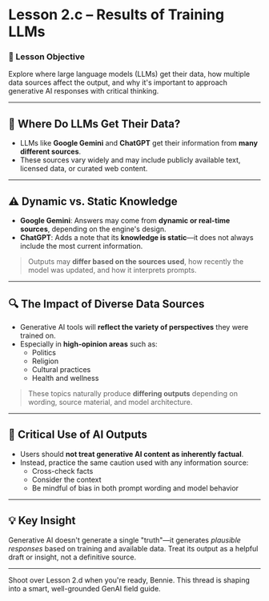 # Lesson 2.c – Results of Training LLMs

### 🎯 Lesson Objective
Explore where large language models (LLMs) get their data, how multiple data sources affect the output, and why it's important to approach generative AI responses with critical thinking.

---

## 🧠 Where Do LLMs Get Their Data?

- LLMs like **Google Gemini** and **ChatGPT** get their information from **many different sources**.
- These sources vary widely and may include publicly available text, licensed data, or curated web content.

---

## ⚠️ Dynamic vs. Static Knowledge

- **Google Gemini**: Answers may come from **dynamic or real-time sources**, depending on the engine's design.
- **ChatGPT**: Adds a note that its **knowledge is static**—it does not always include the most current information.

> Outputs may **differ based on the sources used**, how recently the model was updated, and how it interprets prompts.

---

## 🔍 The Impact of Diverse Data Sources

- Generative AI tools will **reflect the variety of perspectives** they were trained on.
- Especially in **high-opinion areas** such as:
  - Politics
  - Religion
  - Cultural practices
  - Health and wellness

> These topics naturally produce **differing outputs** depending on wording, source material, and model architecture.

---

## 🧭 Critical Use of AI Outputs

- Users should **not treat generative AI content as inherently factual**.
- Instead, practice the same caution used with any information source:
  - Cross-check facts
  - Consider the context
  - Be mindful of bias in both prompt wording and model behavior

---

## 💡 Key Insight

Generative AI doesn't generate a single "truth"—it generates *plausible responses* based on training and available data. Treat its output as a helpful draft or insight, not a definitive source.

---

Shoot over Lesson 2.d when you're ready, Bennie. This thread is shaping into a smart, well-grounded GenAI field guide.
